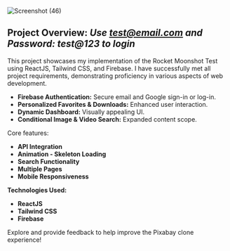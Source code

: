 ![Screenshot (46)](https://github.com/VibhourSharma/Pixabay/assets/110191186/ecdffefb-ce11-46a6-93fd-92302e05eb90)

## **Project Overview:**  *Use test@email.com and Password: test@123 to login*
This project showcases my implementation of the Rocket Moonshot Test using ReactJS, Tailwind CSS, and Firebase. I have successfully met all project requirements, demonstrating proficiency in various aspects of web development.

- **Firebase Authentication:** Secure email and Google sign-in or log-in.
- **Personalized Favorites & Downloads:** Enhanced user interaction.
- **Dynamic Dashboard:** Visually appealing UI.
- **Conditional Image & Video Search:** Expanded content scope.
  
Core features:
- **API Integration**
- **Animation - Skeleton Loading**
- **Search Functionality**
- **Multiple Pages**
- **Mobile Responsiveness**

**Technologies Used:**

- **ReactJS**
- **Tailwind CSS**
- **Firebase**

Explore and provide feedback to help improve the Pixabay clone experience!
